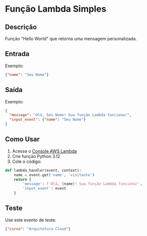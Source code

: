 # Função Lambda Simples

## Descrição
Função "Hello World" que retorna uma mensagem personalizada.

## Entrada
Exemplo:
```json
{"name": "Seu Nome"}
```

## Saída
Exemplo:
```json
{
  "message": "Olá, Seu Nome! Sua função Lambda funciona!",
  "input_event": {"name": "Seu Nome"}
}
```

## Como Usar
1. Acesse o [Console AWS Lambda](https://console.aws.amazon.com/lambda)
2. Crie função Python 3.12
3. Cole o código:
```python
def lambda_handler(event, context):
    name = event.get('name', 'visitante')
    return {
        'message': f'Olá, {name}! Sua função Lambda funciona!',
        'input_event': event
    }
```

## Teste
Use este evento de teste:
```json
{"curso": "Arquitetura Cloud"}
```
